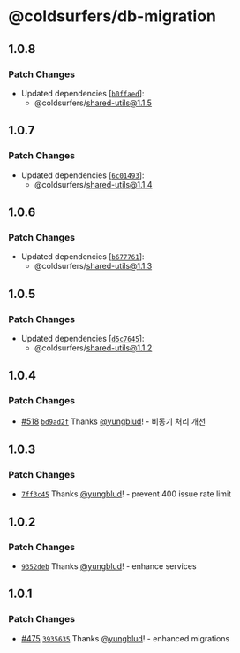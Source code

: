 # @coldsurfers/db-migration

## 1.0.8

### Patch Changes

- Updated dependencies [[`b0ffaed`](https://github.com/coldsurfers/surfers-root/commit/b0ffaeded1c27602e2ba2599f96fb84e912ef41c)]:
  - @coldsurfers/shared-utils@1.1.5

## 1.0.7

### Patch Changes

- Updated dependencies [[`6c01493`](https://github.com/coldsurfers/surfers-root/commit/6c0149357f0ca8c34d43e4a5b98476c5616adc03)]:
  - @coldsurfers/shared-utils@1.1.4

## 1.0.6

### Patch Changes

- Updated dependencies [[`b677761`](https://github.com/coldsurfers/surfers-root/commit/b67776103d8e893fbf4f5aa9a1a78ea0daf74b59)]:
  - @coldsurfers/shared-utils@1.1.3

## 1.0.5

### Patch Changes

- Updated dependencies [[`d5c7645`](https://github.com/coldsurfers/surfers-root/commit/d5c7645d71ae509ebfe1dfcbe90ee600cbbc57b0)]:
  - @coldsurfers/shared-utils@1.1.2

## 1.0.4

### Patch Changes

- [#518](https://github.com/coldsurfers/surfers-root/pull/518) [`bd9ad2f`](https://github.com/coldsurfers/surfers-root/commit/bd9ad2f1638ece045cfb7d24a09beb4ae9f3b144) Thanks [@yungblud](https://github.com/yungblud)! - 비동기 처리 개선

## 1.0.3

### Patch Changes

- [`7ff3c45`](https://github.com/coldsurfers/surfers-root/commit/7ff3c45a8c8ade2c4974c43a5d9726332d7bd934) Thanks [@yungblud](https://github.com/yungblud)! - prevent 400 issue rate limit

## 1.0.2

### Patch Changes

- [`9352deb`](https://github.com/coldsurfers/surfers-root/commit/9352debd866db52a71a77bf96b713b2a4be0f476) Thanks [@yungblud](https://github.com/yungblud)! - enhance services

## 1.0.1

### Patch Changes

- [#475](https://github.com/coldsurfers/surfers-root/pull/475) [`3935635`](https://github.com/coldsurfers/surfers-root/commit/393563531ebfbaed744ed5d4fadcf5d2b0e41d08) Thanks [@yungblud](https://github.com/yungblud)! - enhanced migrations
